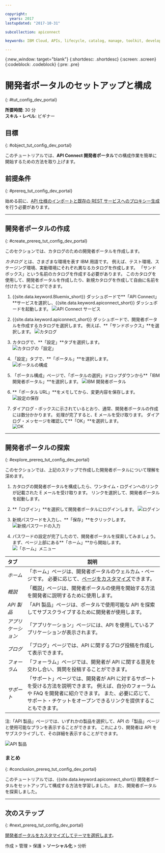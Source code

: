 ```yaml
---

copyright:
  years: 2017
lastupdated: "2017-10-31"

subcollection: apiconnect

keywords: IBM Cloud, APIs, lifecycle, catalog, manage, toolkit, develop, dev portal, tutorial

---
```


{:new_window: target="blank"}
{:shortdesc: .shortdesc}
{:screen: .screen}
{:codeblock: .codeblock}
{:pre: .pre}

# 開発者ポータルのセットアップと構成
{: #tut_config_dev_portal}

**所要時間**: 30 分  
**スキル・レベル**: ビギナー  

## 目標
{: #object_tut_config_dev_portal}

このチュートリアルでは、**API Connect 開発者ポータル**での構成作業を簡単に開始するための方法を取り上げます。 

## 前提条件
{: #prereq_tut_config_dev_portal}

始める前に、[API 仕様のインポートと既存の REST サービスへのプロキシー生成](/docs/services/apiconnect/tutorials?topic=apiconnect-tut_rest_landing)を行う必要があります。

---

## 開発者ポータルの作成
{: #create_prereq_tut_config_dev_portal}

このセクションでは、カタログのための開発者ポータルを作成します。

*カタログ* とは、さまざまな環境を表す IBM 用語です。 例えば、テスト環境、ステージング環境、実動環境にそれぞれ異なるカタログを作成します。 「サンドボックス」という名前のカタログを作成する必要があります。 このカタログを使用して、開発者ポータルを作成したり、新規カタログを作成して自由に名前を付けたりすることができます。

1. {{site.data.keyword.Bluemix_short}} ダッシュボードで**「API Connect」**サービスを選択し、{{site.data.keyword.apiconnect_short}} ダッシュボードを起動します。
![API Connect サービス](images/11-Bluemix-Dashboard.png)

2. {{site.data.keyword.apiconnect_short}} ダッシュボードで、開発者ポータルを作成するカタログを選択します。 例えば、**「サンドボックス」**を選択します。
![カタログ](images/12-APIC-Dashboard.png)

3. カタログで、**「設定」**タブを選択します。  
  ![カタログの「設定」](images/13-catalog-settings.png)

4. 「設定」タブで、**「ポータル」**を選択します。  
  ![ポータルの構成](images/14-catalog-portal.png)

5. 「ポータル構成」ページで、「ポータルの選択」ドロップダウンから**「IBM 開発者ポータル」**を選択します。
  ![IBM 開発者ポータル](images/15-IBM-developer-portal.png) 

6. **「ポータル URL」**をメモしてから、変更内容を保存します。  
  ![設定の保存](images/16-save-settings.png)
  
7. ダイアログ・ボックスに示されているとおり、通常、開発者ポータルの作成には数分かかります。 処理が完了すると、E メールを受け取ります。 ダイアログ・メッセージを確認して**「OK」**を選択します。  
  ![OK](images/17-OK.png)

---

## 開発者ポータルの探索
{: #explore_prereq_tut_config_dev_portal}

このセクションでは、上記のステップで作成した開発者ポータルについて理解を深めます。

1. カタログの開発者ポータルを構成したら、ワンタイム・ログインへのリンクが記載された E メールを受け取ります。 リンクを選択して、開発者ポータルを起動します。

2. **「ログイン」**を選択して開発者ポータルにログインします。
![ログイン](images/22-login.png)

3. 新規パスワードを入力し、**「保存」**をクリックします。  
  ![新規パスワードの入力](images/23-password.png)

4. パスワードの設定が完了したので、開発者ポータルを探索してみましょう。まず、ページ上部にある**「ホーム」**から開始します。  
  ![「ホーム」メニュー](images/24-pwsaved.png)
  
| タブ              | 説明          | 
|:---------------- | -------------------- | 
| _ホーム_       | 「ホーム」ページは、開発者ポータルのウェルカム・ページです。 必要に応じて、[ページをカスタマイズ](/docs/service/apiconnect/tutorials?topic=apiconnect-tut_custom_dev_portal)できます。 | 
| _概説_       | 「概説」ページは、開発者ポータルの使用を開始する方法を開発者に説明するために使用します。 |
| _API 製品_ | 「API 製品」ページは、ポータルで使用可能な API を探索してサブスクライブするために開発者が使用します。 | 
| _アプリケーション_ | 「アプリケーション」ページには、API を使用しているアプリケーションが表示されます。 | 
| _ブログ_ | 「ブログ」ページでは、API に関するブログ投稿を作成して表示できます。 | 
| _フォーラム_ | 「フォーラム」ページでは、開発者が API に関する意見を交わし合い、質問を投稿することができます。 | 
| _サポート_ | 「サポート」ページでは、開発者が API に対するサポートを受ける方法を説明できます。 例えば、自分のフォーラムや FAQ を開発者に紹介できます。 また、必要に応じて、サポート・チケットをオープンできるリンクを提供することもできます。 | 

注:「API 製品」ページでは、いずれかの製品を選択して、API の「製品」ページと使用可能なプランを表示することができます。 これにより、開発者は API をサブスクライブして、その詳細を表示することができます。 

  ![API 製品](images/27-api-products.png)

### まとめ
{: #conclusion_prereq_tut_config_dev_portal}

このチュートリアルでは、{{site.data.keyword.apiconnect_short}} 開発者ポータルをセットアップして構成する方法を学習しました。 また、開発者ポータルを探索しました。

---

## 次のステップ
{: #next_prereq_tut_config_dev_portal}

[開発者ポータルをカスタマイズしてテーマを選択します](/docs/services/apiconnect/tutorials?topic=apiconnect-tut_custom_dev_portal)。

作成 > 管理 > 保護 > **ソーシャル化** > 分析
